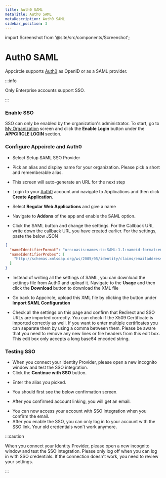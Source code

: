 ```yaml
---
title: Auth0 SAML
metaTitle: Auth0 SAML
metaDescription: Auth0 SAML
sidebar_position: 3
---
```


import Screenshot from '@site/src/components/Screenshot';

# Auth0 SAML

Appcircle supports [Auth0](https://auth0.com/) as OpenID or as a SAML provider.

:::info

Only Enterprise accounts support SSO.

:::

### Enable SSO

SSO can only be enabled by the organization's administrator. To start, go to [My Organization](/account/my-organization) screen and click the **Enable Login** button under the **APPCIRCLE LOGIN** section.

<Screenshot url='https://cdn.appcircle.io/docs/assets/enable-sso_v3.png' />

### Configure Appcircle and Auth0

- Select Setup SAML SSO Provider

<Screenshot url='https://cdn.appcircle.io/docs/assets/sso-form_v2.png' />

- Pick an alias and display name for your organization. Please pick a short and rememberable alias.

- This screen will auto-generate an URL for the next step

<Screenshot url='https://cdn.appcircle.io/docs/assets/sso-saml1.png' />

- Login to your [Auth0](https://auth0.com/) account and navigate to Applications and then click **Create Application**.

<Screenshot url='https://cdn.appcircle.io/docs/assets/authcreateapp.png' />

- Select **Regular Web Applications** and give a name

<Screenshot url='https://cdn.appcircle.io/docs/assets/authwebapp.png' />

- Navigate to **Addons** of the app and enable the SAML option.

<Screenshot url='https://cdn.appcircle.io/docs/assets/authsamlsettings1.png' />

- Click the SAML button and change the settings. For the Callback URL write down the callback URL you have created earlier. For the settings, paste the below JSON

```json
{
  "nameIdentifierFormat": "urn:oasis:names:tc:SAML:1.1:nameid-format:emailAddress",
  "nameIdentifierProbes": [
    "http://schemas.xmlsoap.org/ws/2005/05/identity/claims/emailaddress"
  ]
}
```

<Screenshot url='https://cdn.appcircle.io/docs/assets/authsamlsettings2.png' />

- Instead of writing all the settings of SAML, you can download the settings file from Auth0 and upload it. Navigate to the **Usage** and then click the **Download** button to download the XML file

<Screenshot url='https://cdn.appcircle.io/docs/assets/authsamlsettings3.png' />

- Go back to Appcircle, upload this XML file by clicking the button under **Import SAML Configuration**

<Screenshot url='https://cdn.appcircle.io/docs/assets/sso-saml1.png' />

- Check all the settings on this page and confirm that Redirect and SSO URLs are imported correctly. You can check if the X509 Certificate is imported correctly as well. If you want to enter multiple certificates you can separate them by using a comma between them. Please be aware that you need to remove any new lines or file headers from this edit box. This edit box only accepts a long base64 encoded string.

### Testing SSO

- When you connect your Identity Provider, please open a new incognito window and test the SSO integration.
- Click the **Continue with SSO** button.

<Screenshot url='https://cdn.appcircle.io/docs/assets/sso-loginbutton.png' />

- Enter the alias you picked.

<Screenshot url="https://cdn.appcircle.io/docs/assets/sso-alias.png" />

- You should first see the below confirmation screen.

<Screenshot url='https://cdn.appcircle.io/docs/assets/sso-linkaccount.png' />

- After you confirmed account linking, you will get an email.

<Screenshot url='https://cdn.appcircle.io/docs/assets/sso-confirmlink.png' />

- You can now access your account with SSO integration when you confirm the email.
- After you enable the SSO, you can only log in to your account with the SSO link. Your old credentials won't work anymore.

:::caution

When you connect your Identity Provider, please open a new incognito window and test the SSO integration. Please only log off when you can log in with SSO credentials. If the connection doesn't work, you need to review your settings.

:::
